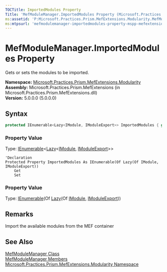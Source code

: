 ```yaml
---
TOCTitle: ImportedModules Property
Title: 'MefModuleManager.ImportedModules Property (Microsoft.Practices.Prism.MefExtensions.Modularity)'
ms:assetid: 'P:Microsoft.Practices.Prism.MefExtensions.Modularity.MefModuleManager.ImportedModules'
ms:mtpsurl: 'mefmodulemanager-importedmodules-property-mspp-mefextensions-modularity.md'
---
```


# MefModuleManager.ImportedModules Property

Gets or sets the modules to be imported.

**Namespace:** [Microsoft.Practices.Prism.MefExtensions.Modularity](/patterns-practices/reference/mspp-mefextensions-modularity-namespace)  
**Assembly:** Microsoft.Practices.Prism.MefExtensions (in Microsoft.Practices.Prism.MefExtensions.dll)  
**Version:** 5.0.0.0 (5.0.0.0)

## Syntax

```C#
protected IEnumerable<Lazy<IModule, IModuleExport>> ImportedModules { get; set; }
```

### Property Value

Type: [IEnumerable](http://msdn.microsoft.com/en-us/library/9eekhta0)&lt;[Lazy](http://msdn.microsoft.com/en-us/library/dd986615)&lt;[IModule](/patterns-practices/reference/imodule-interface-mspp-modularity), [IModuleExport](/patterns-practices/reference/imoduleexport-interface-mspp-mefextensions-modularity)&gt;&gt;

```VB
'Declaration
Protected Property ImportedModules As IEnumerable(Of Lazy(Of IModule, IModuleExport))
	Get
	Set
```

### Property Value

Type: [IEnumerable](http://msdn.microsoft.com/en-us/library/9eekhta0)(Of [Lazy](http://msdn.microsoft.com/en-us/library/dd986615)(Of [IModule](/patterns-practices/reference/imodule-interface-mspp-modularity), [IModuleExport](/patterns-practices/reference/imoduleexport-interface-mspp-mefextensions-modularity)))

## Remarks

Import the available modules from the MEF container

## See Also

[MefModuleManager Class](/patterns-practices/reference/mefmodulemanager-class-mspp-mefextensions-modularity)  
[MefModuleManager Members](/patterns-practices/reference/mefmodulemanager-members-mspp-mefextensions-modularity)  
[Microsoft.Practices.Prism.MefExtensions.Modularity Namespace](/patterns-practices/reference/mspp-mefextensions-modularity-namespace)  